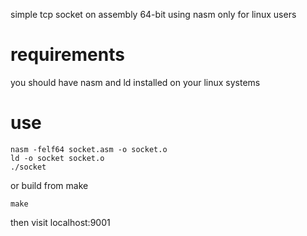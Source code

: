 simple tcp socket on assembly 64-bit using nasm 
only for linux users

# requirements
you should have nasm and ld installed on your linux systems

# use 
```
nasm -felf64 socket.asm -o socket.o 
ld -o socket socket.o 
./socket
```
or 
build from make
```
make 
``` 
then visit localhost:9001 
